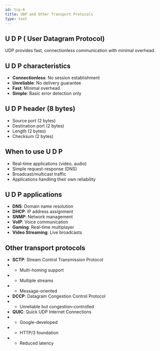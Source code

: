 ```yaml
---
id: tcp-6
title: UDP and Other Transport Protocols
type: text
---
```



## U D P ( User  Datagram  Protocol)

UDP provides fast, connectionless communication with minimal overhead.

## U D P characteristics

- **Connectionless**: No session establishment
- **Unreliable**: No delivery guarantee
- **Fast**: Minimal overhead
- **Simple**: Basic error detection only

## U D P header (8 bytes)

- Source port (2 bytes)
- Destination port (2 bytes)
- Length (2 bytes)
- Checksum (2 bytes)

## When to use  U D P

- Real-time applications (video, audio)
- Simple request-response (DNS)
- Broadcast/multicast traffic
- Applications handling their own reliability

## U D P applications

- **DNS**: Domain name resolution
- **DHCP**: IP address assignment
- **SNMP**: Network management
- **VoIP**: Voice communication
- **Gaming**: Real-time multiplayer
- **Video Streaming**: Live broadcasts

## Other transport protocols

- **SCTP**: Stream Control Transmission Protocol
- - Multi-homing support
- - Multiple streams
- - Message-oriented
- **DCCP**: Datagram Congestion Control Protocol
- - Unreliable but congestion-controlled
- **QUIC**: Quick UDP Internet Connections
- - Google-developed
- - HTTP/3 foundation
- - Reduced latency
